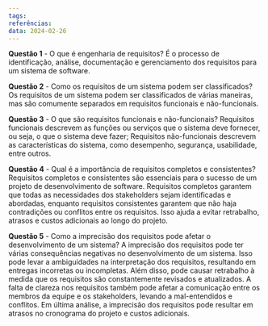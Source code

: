 ```yaml
---
tags: 
referências: 
data: 2024-02-26
---
```

**Questão 1** - O que é engenharia de requisitos?
	É o processo de identificação, análise, documentação e gerenciamento dos requisitos para um sistema de software.

**Questão 2** - Como os requisitos de um sistema podem ser classificados?
	Os requisitos de um sistema podem ser classificados de várias maneiras, mas são comumente separados em requisitos funcionais e não-funcionais.

**Questão 3** - O que são requisitos funcionais e não-funcionais?
	Requisitos funcionais descrevem as funções ou serviços que o sistema deve fornecer, ou seja, o que o sistema deve fazer; Requisitos não-funcionais descrevem as características do sistema, como desempenho, segurança, usabilidade, entre outros.

**Questão 4** - Qual é a importância de requisitos completos e consistentes?
	Requisitos completos e consistentes são essenciais para o sucesso de um projeto de desenvolvimento de software. Requisitos completos garantem que todas as necessidades dos stakeholders sejam identificadas e abordadas, enquanto requisitos consistentes garantem que não haja contradições ou conflitos entre os requisitos. Isso ajuda a evitar retrabalho, atrasos e custos adicionais ao longo do projeto.

**Questão 5** - Como a imprecisão dos requisitos pode afetar o desenvolvimento de um
sistema?
	A imprecisão dos requisitos pode ter várias consequências negativas no desenvolvimento de um sistema. Isso pode levar a ambiguidades na interpretação dos requisitos, resultando em entregas incorretas ou incompletas. Além disso, pode causar retrabalho à medida que os requisitos são constantemente revisados e atualizados. A falta de clareza nos requisitos também pode afetar a comunicação entre os membros da equipe e os stakeholders, levando a mal-entendidos e conflitos. Em última análise, a imprecisão dos requisitos pode resultar em atrasos no cronograma do projeto e custos adicionais.
